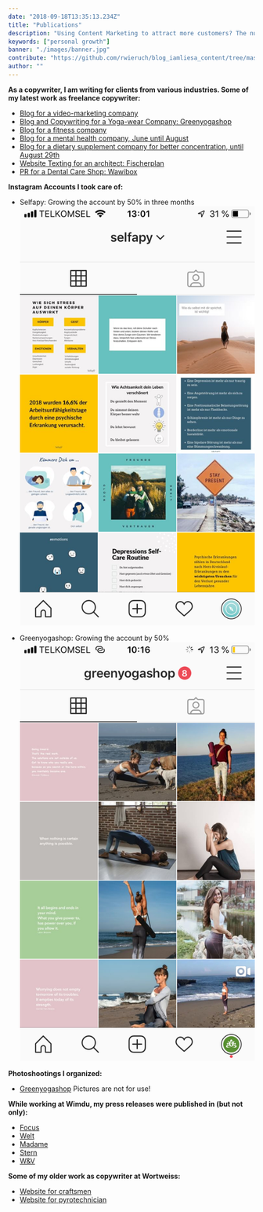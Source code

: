 ```yaml
---
date: "2018-09-18T13:35:13.234Z"
title: "Publications"
description: "Using Content Marketing to attract more customers? The nutrition and supplementary company Your Superfoods demonstrates how it’s done. I will show you how Your Superfoods uses Content Marketing Strategies by showing various food marketing examples deployed by them to get more people to eat healthy and buy their food products ..."
keywords: ["personal growth"]
banner: "./images/banner.jpg"
contribute: "https://github.com/rwieruch/blog_iamliesa_content/tree/master/pages/publications/index.md"
author: ""
---
```


**As a copywriter, I am writing for clients from various industries. Some of my latest work as freelance copywriter:**

* [Blog for a video-marketing company](https://blog.mynd.com/de/author/liesa-huppertz)
* [Blog and Copywriting for a Yoga-wear Company: Greenyogashop](https://www.greenyogashop.com/blog/)
* [Blog for a fitness company](https://www.gymondo.de/magazin/author/liesa-huppertz)
* [Blog for a mental health company, June until August](https://www.selfapy.de/blog/)
* [Blog for a dietary supplement company for better concentration, until August 29th](https://www.concentrix.eu/magazin/)
* [Website Texting for an architect: Fischerplan](http://fischerplan.com/de/)
* [PR for a Dental Care Shop: Wawibox](http://epaper.dental-tribune.com/dti/59afa644020e4/page31.html#/16)

**Instagram Accounts I took care of:**

* Selfapy: Growing the account by 50% in three months ![client instagram](./images/selfapy-instagram.png)

* Greenyogashop: Growing the account by 50% ![client instagram](./images/greenyogashop-instagram.png)

**Photoshootings I organized:**

* [Greenyogashop](https://photos.app.goo.gl/d6sDF4cHDi8VtAVp7) Pictures are not for use!

**While working at Wimdu, my press releases were published in (but not only):**

* [Focus](http://www.focus.de/reisen/staedtereisen/wlan-rauchen-geschirrspueler-andere-laender-andere-zimmer-so-unterschiedlich-wohnt-der-westen_id_4895112.html)
* [Welt](https://www.welt.de/finanzen/immobilien/article140964011/Beim-Spuelen-sind-die-Daenen-besonders-faul.html)
* [Madame](http://www.madame.de/top-8-fashion-week-hangouts-933817.html)
* [Stern](http://www.stern.de/genuss/trinken/cocktails--das-sind-die-5-besten-sommerdrinks-6381732.html)
* [W&V](http://www.wuv.de/digital/instagram_studie_das_sind_die_beliebtesten_trips_mit_freunden)

**Some of my older work as copywriter at Wortweiss:**

* [Website for craftsmen](http://hwso.de/)
* [Website for pyrotechnician](http://feuerwerke-kuerbs.de/)
